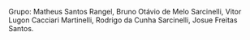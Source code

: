 Grupo: Matheus Santos Rangel, Bruno Otávio de Melo Sarcinelli, Vitor Lugon Cacciari Martinelli, Rodrigo da Cunha Sarcinelli, Josue Freitas Santos.
